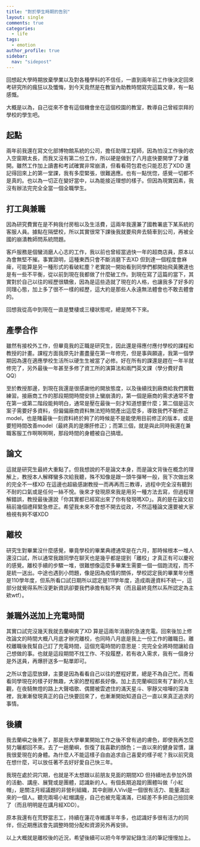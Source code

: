 ```yaml
---
title: "對於學生時期的告別"
layout: single
comments: true
categories:
  - life
tags:
  - emotion
author_profile: true
sidebar:
  nav: "sidepost"
---
```


回想起大學時期放棄學業以及對各種學科的不信任，一直到兩年前工作後決定回來考研究所的瘋狂以及懺悔，到今天竟然是在教室內助教時間寫完這篇文章，有一點感慨。

大概是以為，自己從來不會有這個機會坐在這個校園的教室，教導自己曾經崇拜的學校的學生吧。

## 起點

兩年前我還在寫文化部博物館系統的公司，擔任助理工程師，因為怕沒工作後的收入空窗期太長，而我又沒有第二份工作，所以硬是做到了八月底快要開學了才離開。雖然工作加上讀書和考試確實非常崩潰，但看看荷包君也只能忍忍了XDD 還記得回來上的第一堂課，我有多麼緊張，很難適應。也有一點恍惚，感覺一切都不是真的。也以為一切正在變好當中，以為能接近理想的樣子。但因為現實因素，我沒有辦法完完全全當一個全職學生。

## 打工與兼職

因為研究費實在是不夠我付房租以及生活費，這兩年我還兼了國教署底下某系統的客服人員。據點在隔壁校，所以其實很常下課後我就要飛奔去騎車到公司，再被全國的崩潰教師問系統問題。

客戶服務是個蠻消磨人心志的工作，我以前也曾經當過快一年的超商店員，原本以為會無堅不摧。事實證明，這種東西只會不斷消磨下去XD 但到達一個程度會麻痺，可能算是另一種形式的看破紅塵？老實說一開始看到同學們都開始飛黃騰達也是有一些不平衡，從以前到現在我都做了什麼破工作。到現在寫了這篇的當下，其實對於自己以往的經歷很驕傲，因為是這些造就了現在的人格，也讓我多了好多的同理心態，加上多了很不一樣的經歷，這大約是那些人永遠無法體會也不敢去體會的。

回想我從高中到現在一直是雙棲或三棲狀態呢，總是閒不下來。

## 產學合作

雖然有接校外工作，但畢竟我的正職是研究生，因此還是得應付應付學校的課程和教授的計畫。課程方面我原先計畫盡量在第一年修完，但是事與願違，我第一個學期因為還在適應學校生活所以硬生生被當了必修。好在所有的課還是趕在一年半就修完了，另外最後一年甚至多修了資工所的演算法和兩門英文課（學分費好貴QQ）

至於教授那邊，到現在我還是很感謝他的開放態度，以及後續找到廠商給我們實戰練習。接廠商工作的那段期間時間安排上蠻崩潰的，第一個是廠商的需求通常不會在第一或第二階段能夠明白，通常是壓在最後一刻才知道想要什麼；第二個是這次案子需要好多資料，但偏偏廠商資料無法短時間產出這麼多，導致我們不斷修正model，也是賭最後一刻資料終於夠了的時候是不是能使用目前修正的版本，或是要短時間改善model（最終真的是爆肝修正）；而第三個，就是與此同時我還在兼職客服工作啊啊啊啊，那段時間的身體被自己搞壞。

## 論文

這就是研究生最終大重點了。但我想說的不是論文本身，而是論文背後在概念的理解上，教授本人解釋蠻多次給我聽，殊不知像是跟一頭牛彈琴一般，我下次做出來的完全不一樣XD 在這邊也超級感謝教授一而再再而三教導，過程中完全沒有聽到不耐的口氣或是任何一絲不悅。後來才發現原來我是用另一種方法去寫，但過程理解錯誤，教授最後還說「你其實都已經寫出來了你有發現嗎XD」。真的是在論文初稿前幾個禮拜緊急修正。希望我未來不會想不開去從政，不然這種論文還要被大家檢視有夠不堪XDD

## 離校

研究生對畢業沒什麼感覺，畢竟學校的畢業典禮通常是在六月，那時候根本一堆人還沒口試，所以通常我跟同學在聊天也是幾乎都是提到「離校」才真正有可以慶祝的感覺。離校手續的步驟一堆，很難想像這麼多畢業生需要一個一個跑流程，而不是統一送出。中途也遇到小問題，像是因為疫情的關係，學校認定我的畢業年分應是110學年度，但系所看口試日期所以認定是111學年度，造成兩邊資料不統一，這部分就覺得系所沒更新資訊卻要我們承擔有點不爽（而且最終竟然以系所認定為主欸wtf）。

## 兼職外送加上充電時間

其實口試完沒幾天我就去蘭嶼爽了XD 算是這兩年消磨的急速充電。回來後加上修改論文的時間大概八月底才辦完離校，也同時八月底是我上一份工作的離職日。離校離職後我幫自己訂了充電時間，這個充電時間的意思是：完完全全將時間讓給自己想做的事。也就是這段期間不找工作、不投履歷，若有收入需求，我有一個身分是外送員，再爆肝送多一點單即可。

之所以會這麼放肆，主要是因為看看自己以往的歷程好累，總是不為自己忙。而看看同學現在的樣子好無趣，大家的歷程都長好像。加上去完蘭嶼回來有了新的人生觀，在夜騎無燈的路上大聲唱歌、偶爾被雲遮住的滿天星斗、寧靜又喧嘩的深海裡，我漸漸發現真正的自己快要回來了，也漸漸開始知道自己一直以來真正追求的事情。

## 後續

我去蘭嶼之後黑了，那是我大學畢業開始工作之後不曾有過的膚色，即使我再怎麼努力曬都回不來。去了一趟蘭嶼，恢復了我喜歡的顏色；一直以來的健身習慣，讓我很愛現在的身體。為什麼人不能這樣子自由追求自己喜愛的樣子呢？我以前究竟在想什麼，可以放任著不去好好愛自己快三年。

我現在處於洞穴期，也就是不太想跟以前朋友見面的期間XD 但持續地去參加外頭的活動、講座、展覽或是團體，認識新的人。有個長期追蹤的團體叫做「小紅帽」，是關注月經議題的非營利組織，其中創辦人Vivi是一個很有活力、能量滿出來的一個人。聽完兩場小紅帽講座，自己也被充電滿滿，已經差不多把自己撿回來了（而且明明是在講月經XDD）。

原本我還有在荒野當志工，持續在蓮花寺維護半年多，也認識好多很有活力的同伴，但近期應該會先調整時間分配和資源另外再安排。

以上大概就是離校後的近況，希望後續可以把今年學習紀錄生活的筆記慢慢加上。